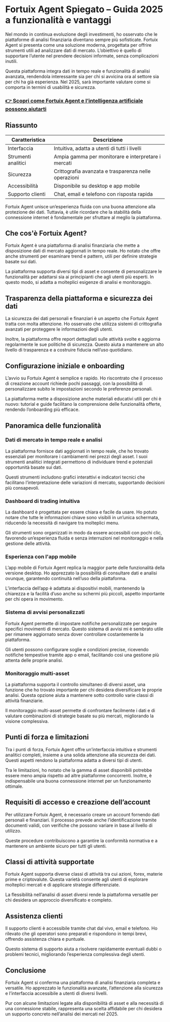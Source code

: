 # Fortuix Agent Spiegato – Guida 2025 a funzionalità e vantaggi
 

Nel mondo in continua evoluzione degli investimenti, ho osservato che le piattaforme di analisi finanziaria diventano sempre più sofisticate. Fortuix Agent si presenta come una soluzione moderna, progettata per offrire strumenti utili ad analizzare dati di mercato. L’obiettivo è quello di supportare l’utente nel prendere decisioni informate, senza complicazioni inutili.

Questa piattaforma integra dati in tempo reale e funzionalità di analisi avanzata, rendendola interessante sia per chi si avvicina ora al settore sia per chi ha già esperienza. Nel 2025, sarà importante valutare come si comporta in termini di usabilità e sicurezza.

### [👉 Scopri come Fortuix Agent e l’intelligenza artificiale possono aiutarti](https://t.co/R4WmmydXTV)
## Riassunto

| Caratteristica                | Descrizione                                           |
|------------------------------|-----------------------------------------------------|
| Interfaccia                  | Intuitiva, adatta a utenti di tutti i livelli        |
| Strumenti analitici          | Ampia gamma per monitorare e interpretare i mercati  |
| Sicurezza                   | Crittografia avanzata e trasparenza nelle operazioni |
| Accessibilità               | Disponibile su desktop e app mobile                    |
| Supporto clienti             | Chat, email e telefono con risposta rapida           |

Fortuix Agent unisce un’esperienza fluida con una buona attenzione alla protezione dei dati. Tuttavia, è utile ricordare che la stabilità della connessione internet è fondamentale per sfruttare al meglio la piattaforma.

## Che cos'è Fortuix Agent?

Fortuix Agent è una piattaforma di analisi finanziaria che mette a disposizione dati di mercato aggiornati in tempo reale. Ho notato che offre anche strumenti per esaminare trend e pattern, utili per definire strategie basate sui dati.

La piattaforma supporta diversi tipi di asset e consente di personalizzare le funzionalità per adattarsi sia ai principianti che agli utenti più esperti. In questo modo, si adatta a molteplici esigenze di analisi e monitoraggio.

## Trasparenza della piattaforma e sicurezza dei dati

La sicurezza dei dati personali e finanziari è un aspetto che Fortuix Agent tratta con molta attenzione. Ho osservato che utilizza sistemi di crittografia avanzati per proteggere le informazioni degli utenti.

Inoltre, la piattaforma offre report dettagliati sulle attività svolte e aggiorna regolarmente le sue politiche di sicurezza. Questo aiuta a mantenere un alto livello di trasparenza e a costruire fiducia nell’uso quotidiano.

## Configurazione iniziale e onboarding

L’avvio su Fortuix Agent è semplice e rapido. Ho riscontrato che il processo di creazione account richiede pochi passaggi, con la possibilità di personalizzare subito le impostazioni secondo le preferenze personali.

La piattaforma mette a disposizione anche materiali educativi utili per chi è nuovo: tutorial e guide facilitano la comprensione delle funzionalità offerte, rendendo l’onboarding più efficace.

## Panoramica delle funzionalità

### Dati di mercato in tempo reale e analisi

La piattaforma fornisce dati aggiornati in tempo reale, che ho trovato essenziali per monitorare i cambiamenti nei prezzi degli asset. I suoi strumenti analitici integrati permettono di individuare trend e potenziali opportunità basate sui dati.

Questi strumenti includono grafici interattivi e indicatori tecnici che facilitano l’interpretazione delle variazioni di mercato, supportando decisioni più consapevoli.

### Dashboard di trading intuitiva

La dashboard è progettata per essere chiara e facile da usare. Ho potuto notare che tutte le informazioni chiave sono visibili in un’unica schermata, riducendo la necessità di navigare tra molteplici menu.

Gli strumenti sono organizzati in modo da essere accessibili con pochi clic, favorendo un’esperienza fluida e senza interruzioni nel monitoraggio e nella gestione delle attività.

### Esperienza con l'app mobile

L’app mobile di Fortuix Agent replica la maggior parte delle funzionalità della versione desktop. Ho apprezzato la possibilità di consultare dati e analisi ovunque, garantendo continuità nell’uso della piattaforma.

L’interfaccia dell’app è adattata ai dispositivi mobili, mantenendo la chiarezza e la facilità d’uso anche su schermi più piccoli, aspetto importante per chi opera in movimento.

### Sistema di avvisi personalizzati

Fortuix Agent permette di impostare notifiche personalizzate per seguire specifici movimenti di mercato. Questo sistema di avvisi mi è sembrato utile per rimanere aggiornato senza dover controllare costantemente la piattaforma.

Gli utenti possono configurare soglie e condizioni precise, ricevendo notifiche tempestive tramite app o email, facilitando così una gestione più attenta delle proprie analisi.

### Monitoraggio multi-asset

La piattaforma supporta il controllo simultaneo di diversi asset, una funzione che ho trovato importante per chi desidera diversificare le proprie analisi. Questa opzione aiuta a mantenere sotto controllo varie classi di attività finanziarie.

Il monitoraggio multi-asset permette di confrontare facilmente i dati e di valutare combinazioni di strategie basate su più mercati, migliorando la visione complessiva.

## Punti di forza e limitazioni

Tra i punti di forza, Fortuix Agent offre un’interfaccia intuitiva e strumenti analitici completi, insieme a una solida attenzione alla sicurezza dei dati. Questi aspetti rendono la piattaforma adatta a diversi tipi di utenti.

Tra le limitazioni, ho notato che la gamma di asset disponibili potrebbe essere meno ampia rispetto ad altre piattaforme concorrenti. Inoltre, è indispensabile una buona connessione internet per un funzionamento ottimale.

## Requisiti di accesso e creazione dell’account

Per utilizzare Fortuix Agent, è necessario creare un account fornendo dati personali e finanziari. Il processo prevede anche l’identificazione tramite documenti validi, con verifiche che possono variare in base al livello di utilizzo.

Queste procedure contribuiscono a garantire la conformità normativa e a mantenere un ambiente sicuro per tutti gli utenti.

## Classi di attività supportate

Fortuix Agent supporta diverse classi di attività tra cui azioni, forex, materie prime e criptovalute. Questa varietà consente agli utenti di esplorare molteplici mercati e di applicare strategie differenziate.

La flessibilità nell’analisi di asset diversi rende la piattaforma versatile per chi desidera un approccio diversificato e completo.

## Assistenza clienti

Il supporto clienti è accessibile tramite chat dal vivo, email e telefono. Ho rilevato che gli operatori sono preparati e rispondono in tempi brevi, offrendo assistenza chiara e puntuale.

Questo sistema di supporto aiuta a risolvere rapidamente eventuali dubbi o problemi tecnici, migliorando l’esperienza complessiva degli utenti.

## Conclusione

Fortuix Agent si conferma una piattaforma di analisi finanziaria completa e versatile. Ho apprezzato le funzionalità avanzate, l’attenzione alla sicurezza e l’interfaccia accessibile a utenti di diversi livelli.

Pur con alcune limitazioni legate alla disponibilità di asset e alla necessità di una connessione stabile, rappresenta una scelta affidabile per chi desidera un supporto concreto nell’analisi dei mercati nel 2025.